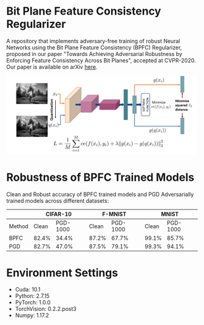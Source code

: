 # Bit Plane Feature Consistency Regularizer 
A repository that implements adversary-free training of robust Neural Networks using the Bit Plane Feature Consistency (BPFC) Regularizer, proposed in our paper "Towards Achieving Adversarial Robustness by Enforcing Feature Consistency Across Bit Planes", accepted at CVPR-2020. Our paper is available on arXiv [here](https://arxiv.org/abs/2004.00306).

![schematic](https://github.com/GaurangSriramanan/BPFC/blob/master/BPFC_schematic_figure.png)

# Robustness of BPFC Trained Models
Clean and Robust accuracy of BPFC trained models and PGD Adversarially trained models across different datasets:


<table>
<thead>
  <tr>
    <th></th>
    <th colspan="2">CIFAR-10</th>
    <th colspan="2">F-MNIST</th>
    <th colspan="2">MNIST</th>
  </tr>
</thead>
<tbody>
  <tr>
    <td>Method</td>
    <td>Clean</td>
    <td>PGD-1000</td>
    <td>Clean</td>
    <td>PGD-1000</td>
    <td>Clean</td>
    <td>PGD-1000</td>
  </tr>
  <tr>
    <td>BPFC</td>
    <td>82.4%</td>
    <td>34.4%</td>
    <td>87.2%</td>
    <td>67.7%</td>
    <td>99.1%</td>
    <td>85.7%</td>
  </tr>
  <tr>
    <td>PGD</td>
    <td>82.7%</td>
    <td>47.0%</td>
    <td>87.5%</td>
    <td>79.1%</td>
    <td>99.3%</td>
    <td>94.1%<br></td>
  </tr>
</tbody>
</table>

# Environment Settings
+ Cuda: 10.1
+ Python: 2.7.15
+ PyTorch: 1.0.0
+ TorchVision: 0.2.2.post3
+ Numpy: 1.17.2
